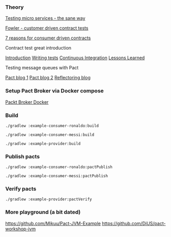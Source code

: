 ### Theory
[Testing micro services - the sane way](https://medium.com/@copyconstruct/testing-microservices-the-sane-way-9bb31d158c16)

[Fowler - customer driven contract tests](https://martinfowler.com/articles/consumerDrivenContracts.html)

[7 reasons for consumer driven contracts](https://reflectoring.io/7-reasons-for-consumer-driven-contracts/)

Contract test great introduction

[Introduction](https://kreuzwerker.de/post/introduction-to-consumer-driven-contract-testing)
[Writing tests](https://kreuzwerker.de/post/writing-contract-tests-with-pact-in-spring-boot)
[Continuous Integration](https://kreuzwerker.de/post/integrating-contract-tests-into-build-pipelines-with-pact-broker-and)
[Lessons Learned](https://kreuzwerker.de/post/contract-tests-lessons-learned)

Testing message queues with Pact

[Pact blog 1](https://dius.com.au/2017/09/22/contract-testing-serverless-and-asynchronous-applications/)
[Pact blog 2](https://dius.com.au/2018/10/01/contract-testing-serverless-and-asynchronous-applications---part-2/)
[Reflectoring blog](https://reflectoring.io/cdc-pact-messages/)

### Setup Pact Broker via Docker compose
[Packt Broker Docker](https://github.com/pact-foundation/pact-broker-docker)

### Build
`./gradlew :example-consumer-ronaldo:build`

`./gradlew :example-consumer-messi:build`

`./gradlew :example-provider:build`

### Publish pacts
`./gradlew :example-consumer-ronaldo:pactPublish`

`./gradlew :example-consumer-messi:pactPublish`

### Verify pacts
`./gradlew :example-provider:pactVerify`

### More playground (a bit dated)
https://github.com/Mikuu/Pact-JVM-Example
https://github.com/DiUS/pact-workshop-jvm
